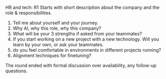 HR and tech: R1
Starts with short description about the company and the role & responsibilities. 
1. Tell me about yourself and your journey.
2. Why AI, why this role, why this company?
3. What will be your 3 strengths if asked from your teammates?
4. If you start working on a new project with a new technology. Will you learn by your own, or ask your teammates. 
5. do you feel comfortable in environments in different projects running? 
6. Alignment techniques for finetuning?
   
The round ended with formal discussion over availability, any follow-up questions. 